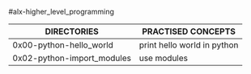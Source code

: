 #alx-higher_level_programming

DIRECTORIES | PRACTISED CONCEPTS
----------- | ------------------
0x00-python-hello_world | print hello world in python
0x02-python-import_modules | use modules